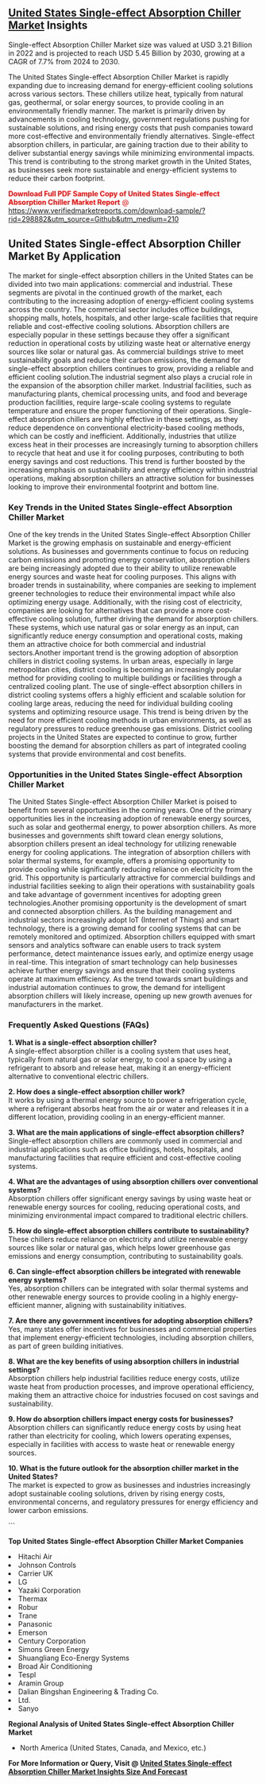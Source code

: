 <h2><a href="https://www.verifiedmarketreports.com/download-sample/?rid=298882&amp;utm_source=Github&amp;utm_medium=210" target="_blank">United States Single-effect Absorption Chiller Market</a> Insights</h2><p>Single-effect Absorption Chiller Market size was valued at USD 3.21 Billion in 2022 and is projected to reach USD 5.45 Billion by 2030, growing at a CAGR of 7.7% from 2024 to 2030.</p><p><p>The United States Single-effect Absorption Chiller Market is rapidly expanding due to increasing demand for energy-efficient cooling solutions across various sectors. These chillers utilize heat, typically from natural gas, geothermal, or solar energy sources, to provide cooling in an environmentally friendly manner. The market is primarily driven by advancements in cooling technology, government regulations pushing for sustainable solutions, and rising energy costs that push companies toward more cost-effective and environmentally friendly alternatives. Single-effect absorption chillers, in particular, are gaining traction due to their ability to deliver substantial energy savings while minimizing environmental impacts. This trend is contributing to the strong market growth in the United States, as businesses seek more sustainable and energy-efficient systems to reduce their carbon footprint. <p><span class=""><span style="color: #ff0000;"><strong>Download Full PDF Sample Copy of United States Single-effect Absorption Chiller Market Report</strong> @ </span><a href="https://www.verifiedmarketreports.com/download-sample/?rid=298882&amp;utm_source=Github&amp;utm_medium=210" target="_blank">https://www.verifiedmarketreports.com/download-sample/?rid=298882&amp;utm_source=Github&amp;utm_medium=210</a></span></p></p><h2>United States Single-effect Absorption Chiller Market By Application</h2><p>The market for single-effect absorption chillers in the United States can be divided into two main applications: commercial and industrial. These segments are pivotal in the continued growth of the market, each contributing to the increasing adoption of energy-efficient cooling systems across the country. The commercial sector includes office buildings, shopping malls, hotels, hospitals, and other large-scale facilities that require reliable and cost-effective cooling solutions. Absorption chillers are especially popular in these settings because they offer a significant reduction in operational costs by utilizing waste heat or alternative energy sources like solar or natural gas. As commercial buildings strive to meet sustainability goals and reduce their carbon emissions, the demand for single-effect absorption chillers continues to grow, providing a reliable and efficient cooling solution.The industrial segment also plays a crucial role in the expansion of the absorption chiller market. Industrial facilities, such as manufacturing plants, chemical processing units, and food and beverage production facilities, require large-scale cooling systems to regulate temperature and ensure the proper functioning of their operations. Single-effect absorption chillers are highly effective in these settings, as they reduce dependence on conventional electricity-based cooling methods, which can be costly and inefficient. Additionally, industries that utilize excess heat in their processes are increasingly turning to absorption chillers to recycle that heat and use it for cooling purposes, contributing to both energy savings and cost reductions. This trend is further boosted by the increasing emphasis on sustainability and energy efficiency within industrial operations, making absorption chillers an attractive solution for businesses looking to improve their environmental footprint and bottom line.<h3>Key Trends in the United States Single-effect Absorption Chiller Market</h3><p>One of the key trends in the United States Single-effect Absorption Chiller Market is the growing emphasis on sustainable and energy-efficient solutions. As businesses and governments continue to focus on reducing carbon emissions and promoting energy conservation, absorption chillers are being increasingly adopted due to their ability to utilize renewable energy sources and waste heat for cooling purposes. This aligns with broader trends in sustainability, where companies are seeking to implement greener technologies to reduce their environmental impact while also optimizing energy usage. Additionally, with the rising cost of electricity, companies are looking for alternatives that can provide a more cost-effective cooling solution, further driving the demand for absorption chillers. These systems, which use natural gas or solar energy as an input, can significantly reduce energy consumption and operational costs, making them an attractive choice for both commercial and industrial sectors.Another important trend is the growing adoption of absorption chillers in district cooling systems. In urban areas, especially in large metropolitan cities, district cooling is becoming an increasingly popular method for providing cooling to multiple buildings or facilities through a centralized cooling plant. The use of single-effect absorption chillers in district cooling systems offers a highly efficient and scalable solution for cooling large areas, reducing the need for individual building cooling systems and optimizing resource usage. This trend is being driven by the need for more efficient cooling methods in urban environments, as well as regulatory pressures to reduce greenhouse gas emissions. District cooling projects in the United States are expected to continue to grow, further boosting the demand for absorption chillers as part of integrated cooling systems that provide environmental and cost benefits.<h3>Opportunities in the United States Single-effect Absorption Chiller Market</h3><p>The United States Single-effect Absorption Chiller Market is poised to benefit from several opportunities in the coming years. One of the primary opportunities lies in the increasing adoption of renewable energy sources, such as solar and geothermal energy, to power absorption chillers. As more businesses and governments shift toward clean energy solutions, absorption chillers present an ideal technology for utilizing renewable energy for cooling applications. The integration of absorption chillers with solar thermal systems, for example, offers a promising opportunity to provide cooling while significantly reducing reliance on electricity from the grid. This opportunity is particularly attractive for commercial buildings and industrial facilities seeking to align their operations with sustainability goals and take advantage of government incentives for adopting green technologies.Another promising opportunity is the development of smart and connected absorption chillers. As the building management and industrial sectors increasingly adopt IoT (Internet of Things) and smart technology, there is a growing demand for cooling systems that can be remotely monitored and optimized. Absorption chillers equipped with smart sensors and analytics software can enable users to track system performance, detect maintenance issues early, and optimize energy usage in real-time. This integration of smart technology can help businesses achieve further energy savings and ensure that their cooling systems operate at maximum efficiency. As the trend towards smart buildings and industrial automation continues to grow, the demand for intelligent absorption chillers will likely increase, opening up new growth avenues for manufacturers in the market.<h3>Frequently Asked Questions (FAQs)</h3><p><b>1. What is a single-effect absorption chiller?</b><br>A single-effect absorption chiller is a cooling system that uses heat, typically from natural gas or solar energy, to cool a space by using a refrigerant to absorb and release heat, making it an energy-efficient alternative to conventional electric chillers.</p><p><b>2. How does a single-effect absorption chiller work?</b><br>It works by using a thermal energy source to power a refrigeration cycle, where a refrigerant absorbs heat from the air or water and releases it in a different location, providing cooling in an energy-efficient manner.</p><p><b>3. What are the main applications of single-effect absorption chillers?</b><br>Single-effect absorption chillers are commonly used in commercial and industrial applications such as office buildings, hotels, hospitals, and manufacturing facilities that require efficient and cost-effective cooling systems.</p><p><b>4. What are the advantages of using absorption chillers over conventional systems?</b><br>Absorption chillers offer significant energy savings by using waste heat or renewable energy sources for cooling, reducing operational costs, and minimizing environmental impact compared to traditional electric chillers.</p><p><b>5. How do single-effect absorption chillers contribute to sustainability?</b><br>These chillers reduce reliance on electricity and utilize renewable energy sources like solar or natural gas, which helps lower greenhouse gas emissions and energy consumption, contributing to sustainability goals.</p><p><b>6. Can single-effect absorption chillers be integrated with renewable energy systems?</b><br>Yes, absorption chillers can be integrated with solar thermal systems and other renewable energy sources to provide cooling in a highly energy-efficient manner, aligning with sustainability initiatives.</p><p><b>7. Are there any government incentives for adopting absorption chillers?</b><br>Yes, many states offer incentives for businesses and commercial properties that implement energy-efficient technologies, including absorption chillers, as part of green building initiatives.</p><p><b>8. What are the key benefits of using absorption chillers in industrial settings?</b><br>Absorption chillers help industrial facilities reduce energy costs, utilize waste heat from production processes, and improve operational efficiency, making them an attractive choice for industries focused on cost savings and sustainability.</p><p><b>9. How do absorption chillers impact energy costs for businesses?</b><br>Absorption chillers can significantly reduce energy costs by using heat rather than electricity for cooling, which lowers operating expenses, especially in facilities with access to waste heat or renewable energy sources.</p><p><b>10. What is the future outlook for the absorption chiller market in the United States?</b><br>The market is expected to grow as businesses and industries increasingly adopt sustainable cooling solutions, driven by rising energy costs, environmental concerns, and regulatory pressures for energy efficiency and lower carbon emissions.</p>```</p><p><strong>Top United States Single-effect Absorption Chiller Market Companies</strong></p><div data-test-id=""><p><li>Hitachi Air</li><li> Johnson Controls</li><li> Carrier UK</li><li> LG</li><li> Yazaki Corporation</li><li> Thermax</li><li> Robur</li><li> Trane</li><li> Panasonic</li><li> Emerson</li><li> Century Corporation</li><li> Simons Green Energy</li><li> Shuangliang Eco-Energy Systems</li><li> Broad Air Conditioning</li><li> Tespl</li><li> Aramin Group</li><li> Dalian Bingshan Engineering & Trading Co.</li><li> Ltd.</li><li> Sanyo</li></p><div><strong>Regional Analysis of&nbsp;United States Single-effect Absorption Chiller Market</strong></div><ul><li dir="ltr"><p dir="ltr">North America&nbsp;(United States, Canada, and Mexico, etc.)</p></li></ul><p><strong>For More Information or Query, Visit @&nbsp;</strong><strong><a href="https://www.verifiedmarketreports.com/product/single-effect-absorption-chiller-market/?utm_source=Github&amp;utm_medium=210" target="_blank">United States Single-effect Absorption Chiller Market Insights Size And Forecast</a></strong></p></div>
